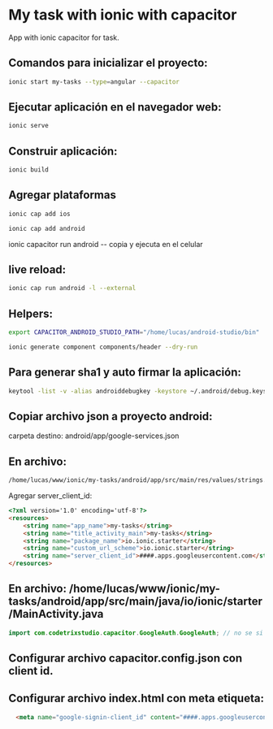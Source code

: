 My task with ionic with capacitor
========

App with ionic capacitor for task.


Comandos para inicializar el proyecto:
-------------------------------------

~~~sh
ionic start my-tasks --type=angular --capacitor
~~~

Ejecutar aplicación en el navegador web:
--------------------------

~~~sh
ionic serve
~~~

Construir aplicación:
--------------------

~~~sh
ionic build
~~~

Agregar plataformas
-----------------

~~~sh
ionic cap add ios

ionic cap add android
~~~


ionic capacitor run android -- copia y ejecuta en el celular

live reload:
------

~~~sh
ionic cap run android -l --external
~~~

Helpers:
----

~~~sh
export CAPACITOR_ANDROID_STUDIO_PATH="/home/lucas/android-studio/bin"
~~~


~~~sh
ionic generate component components/header --dry-run
~~~


Para generar sha1 y auto firmar la aplicación:
--------

~~~sh
keytool -list -v -alias androiddebugkey -keystore ~/.android/debug.keystore
~~~

Copiar archivo json a proyecto android:
----

carpeta destino: android/app/google-services.json

En archivo:
-------

~~~sh
/home/lucas/www/ionic/my-tasks/android/app/src/main/res/values/strings.xml
~~~

Agregar server_client_id:

~~~html
<?xml version='1.0' encoding='utf-8'?>
<resources>
    <string name="app_name">my-tasks</string>
    <string name="title_activity_main">my-tasks</string>
    <string name="package_name">io.ionic.starter</string>
    <string name="custom_url_scheme">io.ionic.starter</string>
    <string name="server_client_id">####.apps.googleusercontent.com</string>
</resources>

~~~



En archivo: /home/lucas/www/ionic/my-tasks/android/app/src/main/java/io/ionic/starter/MainActivity.java
------

~~~java
import com.codetrixstudio.capacitor.GoogleAuth.GoogleAuth; // no se si es necesario
~~~

Configurar archivo capacitor.config.json con client id.
----------------------------------------

Configurar archivo index.html con meta etiqueta:
----------------------------------------
~~~html
  <meta name="google-signin-client_id" content="####.apps.googleusercontent.com" />
~~~